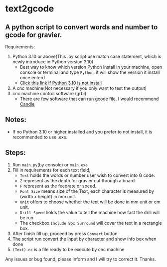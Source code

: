 # text2gcode

## A python script to convert words and number to gcode for gravier. 

Requirements:
1. Python 3.10 or above(This .py script use match case statement, which is newly introduce in Python version 3.10)
    - Best way to know which version Python install in your machine, open console or terminal and type `Python`, it will show the version it install once enterd
    - [Click this link if Python 3.10 is not install](https://www.python.org/downloads/release/python-3100/)
2. A cnc machine(Not necessary if you only want to test the output)
3. cnc machine control software (grbl)
    - There are few software that can run gcode file, I would recommend [Candle](https://github.com/Denvi/Candle)
## Notes:
  - If no Python 3.10 or higher installed and you prefer to not install, it is recommended to use .exe.
## Steps:
 1. Run `main.py`(by console) or `main.exe`
 2. Fill in requirements for each text field,
    - `Text` holds the words or number user wish to convert into G code.
    - `Z` represent as the depth for gravier cut through a board.
    - `F` represent as the feedrate or speed.
    - `Font Size` means size of the Text, each character is measured by (width x height) in mm unit.
    - `Unit` offers to choose whether the text will be done in mm unit or cm unit. 
    - `Drill Speed` holds the value to tell the machine how fast the drill will be run
    - The checkbox `Include Box Surround` will cover the text in a rectangle box.
  3. After finish fill up, proceed by press `Convert` button
  4. The script run convert the input by character and show info box when done
  5. `(Text).nc` is a file ready to be execute by cnc machine
  
Any issues or bug found, please inform and I will try to correct it. 
Thanks. 
